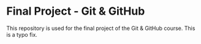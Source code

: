# Final Project - Git & GitHub

This repository is used for the final project of the Git & GitHub course.
This is a typo fix. 
